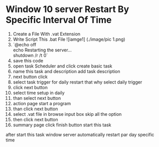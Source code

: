 <h1>Window 10 server Restart By Specific Interval Of Time</h1>

<ol>
<li> Create a File With .vat Extension </li> 
<li> Write Script This .bat File ![iamge1] (./image/pic 1.png)</li>
<li>`@echo off  <br>
echo Restarting the server...  <br>
shutdown /r /t 0`  <br>
</li> 
<li> save this code </li>
<li>open task Scheduler and click create basic task </li>
<li>name this task and description add task description</li>
<li>next button click</li>
<li>select task trigger for daily restart that why select daily trigger</li>
<li>click next button</li>
<li>select time setup in daily </li>
<li>than select next button</li>
<li>action page start a program </li>
<li>than click next button</li>
<li>select .vat file in browse input box skip all the option</li>
<li>then click next button</li>
<li>summary page click finish button start this task</li>
</ol>

after start this task window server automatically restart par day specific time


